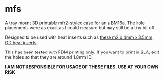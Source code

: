 # mfs
A tray mount 3D printable mfr2-styled case for an a BM16a. The hole placements were as exact as I could measure but may still be a tiny bit off. 

Designed to be used with heat inserts such as [these m2 x 4mm x 3.5mm OD heat inserts](https://www.amazon.com/gp/product/B09MCWWL9L/ref=ppx_yo_dt_b_search_asin_title?ie=UTF8&psc=1).

This has been tested with FDM printing only. If you want to print in SLA, edit the holes so that they are around 1.8mm ID.  

**I AM NOT RESPONSIBLE FOR USAGE OF THESE FILES. USE AT YOUR OWN RISK**

